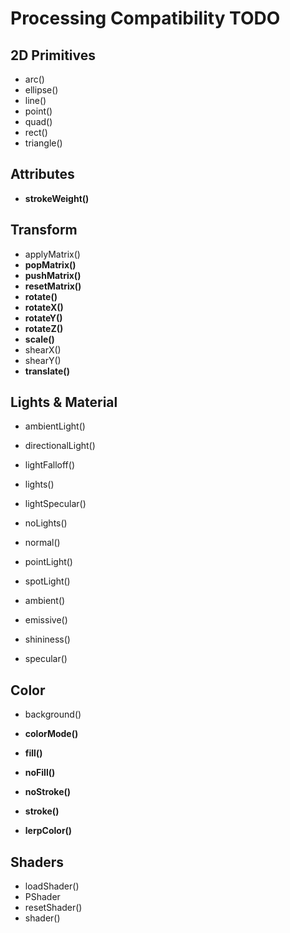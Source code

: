 # Processing Compatibility TODO

## 2D Primitives
* arc()
* ellipse()
* line()
* point()
* quad()
* rect()
* triangle()

## Attributes
* **strokeWeight()**

## Transform
* applyMatrix()
* **popMatrix()**
* **pushMatrix()**
* **resetMatrix()**
* **rotate()**
* **rotateX()**
* **rotateY()**
* **rotateZ()**
* **scale()**
* shearX()
* shearY()
* **translate()**

## Lights & Material
* ambientLight()
* directionalLight()
* lightFalloff()
* lights()
* lightSpecular()
* noLights()
* normal()
* pointLight()
* spotLight()


* ambient()
* emissive()
* shininess()
* specular()

## Color
* background()
* **colorMode()**
* **fill()**
* **noFill()**
* **noStroke()**
* **stroke()**

* **lerpColor()**

## Shaders
* loadShader()
* PShader
* resetShader()
* shader()
